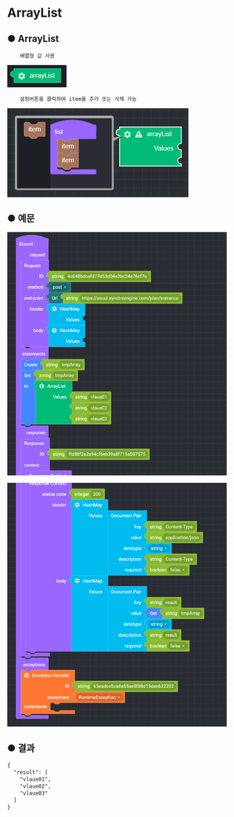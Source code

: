 # ArrayList

## ● ArrayList

        배열형 값 사용

![](../../.gitbook/assets/image%20%28140%29.png)

        설정버튼을 클릭하여 item을 추가 또는 삭제 가능

![](../../.gitbook/assets/image%20%28120%29.png)

## ● 예문

![](../../.gitbook/assets/image%20%2883%29.png)

![](../../.gitbook/assets/image%20%2898%29.png)

## ● 결과

```text
{
  "result": [
    "vlaue01",
    "vlaue02",
    "vlaue03"
  ]
}
```



